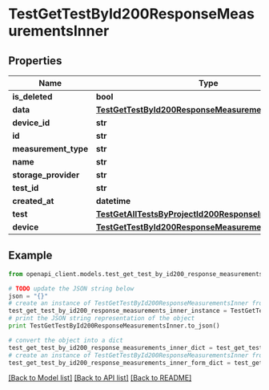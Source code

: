 # TestGetTestById200ResponseMeasurementsInner


## Properties

Name | Type | Description | Notes
------------ | ------------- | ------------- | -------------
**is_deleted** | **bool** |  | 
**data** | [**TestGetTestById200ResponseMeasurementsInnerData**](TestGetTestById200ResponseMeasurementsInnerData.md) |  | 
**device_id** | **str** |  | 
**id** | **str** |  | 
**measurement_type** | **str** |  | 
**name** | **str** |  | 
**storage_provider** | **str** |  | 
**test_id** | **str** |  | 
**created_at** | **datetime** |  | 
**test** | [**TestGetAllTestsByProjectId200ResponseInner**](TestGetAllTestsByProjectId200ResponseInner.md) |  | 
**device** | [**TestGetTestById200ResponseMeasurementsInnerDevice**](TestGetTestById200ResponseMeasurementsInnerDevice.md) |  | 

## Example

```python
from openapi_client.models.test_get_test_by_id200_response_measurements_inner import TestGetTestById200ResponseMeasurementsInner

# TODO update the JSON string below
json = "{}"
# create an instance of TestGetTestById200ResponseMeasurementsInner from a JSON string
test_get_test_by_id200_response_measurements_inner_instance = TestGetTestById200ResponseMeasurementsInner.from_json(json)
# print the JSON string representation of the object
print TestGetTestById200ResponseMeasurementsInner.to_json()

# convert the object into a dict
test_get_test_by_id200_response_measurements_inner_dict = test_get_test_by_id200_response_measurements_inner_instance.to_dict()
# create an instance of TestGetTestById200ResponseMeasurementsInner from a dict
test_get_test_by_id200_response_measurements_inner_form_dict = test_get_test_by_id200_response_measurements_inner.from_dict(test_get_test_by_id200_response_measurements_inner_dict)
```
[[Back to Model list]](../README.md#documentation-for-models) [[Back to API list]](../README.md#documentation-for-api-endpoints) [[Back to README]](../README.md)


